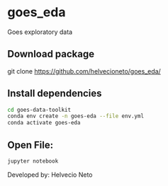 # goes_eda
Goes exploratory data

## Download package
git clone https://github.com/helvecioneto/goes_eda/

## Install dependencies
```bash
cd goes-data-toolkit
conda env create -n goes-eda --file env.yml
conda activate goes-eda
```

## Open File:

```python
jupyter notebook
```

Developed by: Helvecio Neto
